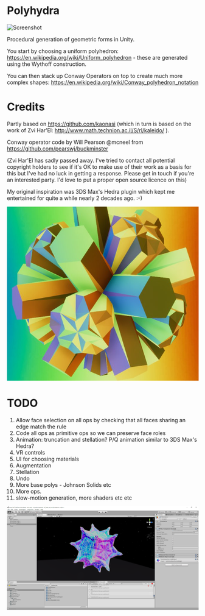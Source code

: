 # Polyhydra

![Screenshot](https://github.com/Ixxy-Open-Source/wythoff-polyhedra/blob/master/anim.gif)

Procedural generation of geometric forms in Unity.

You start by choosing a uniform polyhedron: https://en.wikipedia.org/wiki/Uniform_polyhedron - these are generated using the Wythoff construction.

You can then stack up Conway Operators on top to create much more complex shapes: https://en.wikipedia.org/wiki/Conway_polyhedron_notation

# Credits

Partly based on https://github.com/kaonasi (which in turn is based on the work of Zvi Har’El: http://www.math.technion.ac.il/S/rl/kaleido/ ).

Conway operator code by Will Pearson @mcneel from https://github.com/pearswj/buckminster

(Zvi Har'El has sadly passed away. I've tried to contact all potential copyright holders to see if it's OK to make use of their work as a basis for this but I've had no luck in getting a response. Please get in touch if you're an interested party. I'd love to put a proper open source licence on this)

My original inspiration was 3DS Max's Hedra plugin which kept me entertained for quite a while nearly 2 decades ago. :-)

![Screenshot](https://github.com/Ixxy-Open-Source/wythoff-polyhedra/blob/master/0.png)

# TODO

1. Allow face selection on all ops by checking that all faces sharing an edge match the rule
2. Code all ops as primitive ops so we can preserve face roles
3. Animation: truncation and stellation? P/Q animation similar to 3DS Max's Hedra?
3. VR controls
4. UI for choosing materials
5. Augmentation
6. Stellation
7. Undo
8. More base polys - Johnson Solids etc
9. More ops. 
10. slow-motion generation, more shaders etc etc

![Screenshot](https://github.com/Ixxy-Open-Source/wythoff-polyhedra/blob/master/wythoff.png)
